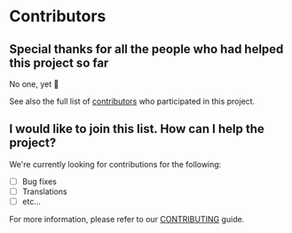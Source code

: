 # Contributors

## Special thanks for all the people who had helped this project so far

No one, yet 🙂

See also the full list of [contributors](https://github.com/D3strukt0r/BigCommerce-AutoPuller/contributors) who participated in this project.

## I would like to join this list. How can I help the project?

We're currently looking for contributions for the following:

- [ ] Bug fixes
- [ ] Translations
- [ ] etc...

For more information, please refer to our [CONTRIBUTING](CONTRIBUTING.md) guide.
